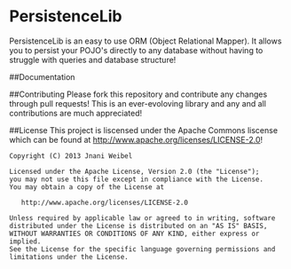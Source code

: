 PersistenceLib
==============

PersistenceLib is an easy to use ORM (Object Relational Mapper).  It allows you to persist your POJO's directly to any database without having to struggle with queries and database structure!

##Documentation


##Contributing
Please fork this repository and contribute any changes through pull requests!  This is an ever-evoloving library and any and all contributions are much appreciated!

##License
This project is liscensed under the Apache Commons liscense which can be found at http://www.apache.org/licenses/LICENSE-2.0!

```
Copyright (C) 2013 Jnani Weibel

Licensed under the Apache License, Version 2.0 (the "License");
you may not use this file except in compliance with the License.
You may obtain a copy of the License at

   http://www.apache.org/licenses/LICENSE-2.0

Unless required by applicable law or agreed to in writing, software
distributed under the License is distributed on an "AS IS" BASIS,
WITHOUT WARRANTIES OR CONDITIONS OF ANY KIND, either express or implied.
See the License for the specific language governing permissions and
limitations under the License.
```
